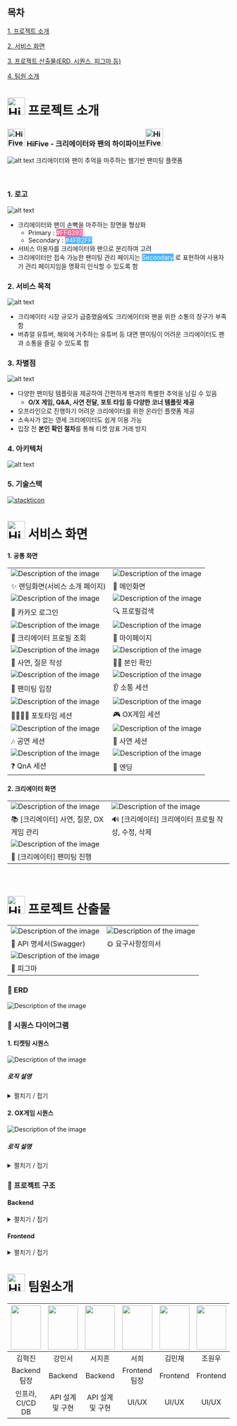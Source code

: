 ## 목차

[1. 프로젝트 소개](#1)

[2. 서비스 화면](#2)

[3. 프로젝트 산출물(ERD, 시퀀스, 피그마 등)](#3)

[4. 팀원 소개](#4)

<div id="1"></div>

# <img src="img/right2.png" alt="HiFive Logo" width="40" /> 프로젝트 소개

### <img src="img/logo-square.png" alt="HiFive Logo" width="40" /> HiFive - 크리에이터와 팬의 하이파이브<img src="img/logo-square.png" alt="HiFive Logo" width="40" />

![alt text](img/Landing.png)
크리에이터와 팬이 추억을 마주하는 웹기반 팬미팅 플랫폼

<br >

### 1. 로고

![alt text](img/Logo.png)

- 크리에이터와 팬이 손뼉을 마주하는 장면을 형상화
  - Primary : <span style="background-color: #FF6392; color: white;">#FF6392</span>
  - Secondary : <span style="background-color: #4FB2FF; color: white;">#4FB2FF</span>
- 서비스 이용자를 크리에이터와 팬으로 분리하여 고려
- 크리에이터만 접속 가능한 팬미팅 관리 페이지는 <span style="background-color: #4FB2FF; color: white;">Secondary</span> 로 표현하여 사용자가 관리 페이지임을 명확히 인식할 수 있도록 함

### 2. 서비스 목적

![alt text](img/ServiceBackground.png)

- 크리에이터 시장 규모가 급증했음에도 크리에이터와 팬을 위한 소통의 창구가 부족함
- 버츄얼 유튜버, 해외에 거주하는 유튜버 등 대면 팬미팅이 어려운 크리에이터도 팬과 소통을 즐길 수 있도록 함

### 3. 차별점

![alt text](img/팬미팅화면2.png)

- 다양한 팬미팅 템플릿을 제공하여 간편하게 팬과의 특별한 추억을 남길 수 있음
  - **O/X 게임, Q&A, 사연 전달, 포토 타임 등 다양한 코너 템플릿 제공**
- 오프라인으로 진행하기 어려운 크리에이터를 위한 온라인 플랫폼 제공
- 소속사가 없는 영세 크리에이터도 쉽게 이용 가능
- 입장 전 **본인 확인 절차**를 통해 티켓 암표 거래 방지

### 4. 아키텍처

![alt text](img/arch.png)

### 5. 기술스택

[![stackticon](https://firebasestorage.googleapis.com/v0/b/stackticon-81399.appspot.com/o/images%2F1723632215488?alt=media&token=20bc5978-d3b0-4065-9218-21ee628bae50)](https://github.com/msdio/stackticon)

<div id="2"></div>

# <img src="img/right3.png" alt="HiFive Logo" width="40" /> 서비스 화면

#### 1. 공통 화면

|                                                               |                                                         |
| ------------------------------------------------------------- | ------------------------------------------------------- |
| ![Description of the image](./img/[공통]랜딩화면.gif)         | ![Description of the image](./img/[공통]메인화면.gif)   |
| ✨ 랜딩화면(서비스 소개 페이지)                               | 📌 메인화면                                             |
| ![Description of the image](./img/[공통]로그인.gif)           | ![Description of the image](./img/[공통]프로필검색.gif) |
| 🔑 카카오 로그인                                              | 🔍 프로필검색                                           |
| ![Description of the image](./img/[팬]게시글.gif)             | ![Description of the image](./img/[팬]마이페이지.gif)   |
| 💚 크리에이터 프로필 조회                                     | 👶 마이페이지                                           |
| ![Description of the image](./img/[팬]팬미팅사연질문작성.gif) | ![Description of the image](./img/[팬]본인확인.gif)     |
| 📖 사연, 질문 작성                                            | 👱‍♀️ 본인 확인                                            |
| ![Description of the image](./img/팬미팅입장.gif)             | ![Description of the image](./img/소통.gif)             |
| 🚪 팬미팅 입장                                                | 👂 소통 세션                                            |
| ![Description of the image](./img/포토타임.gif)               | ![Description of the image](./img/OX게임.gif)           |
| 👨‍👩‍👧‍👦 포토타임 세션                                              | 🎮 OX게임 세션                                          |
| ![Description of the image](./img/공연.gif)                   | ![Description of the image](./img/사연.gif)             |
| 🎶 공연 세션                                                  | 💌 사연 세션                                            |
| ![Description of the image](./img/QnA.gif)                    | ![Description of the image](./img/엔딩.gif)             |
| ❓ QnA 세션                                                   | 💛 엔딩                                                 |

#### 2. 크리에이터 화면

|                                                                 |                                                               |
| --------------------------------------------------------------- | ------------------------------------------------------------- |
| ![Description of the image](./img/[크리에이터]카테고리생성.gif) | ![Description of the image](./img/[크리에이터]팬미팅생성.gif) |
| 📚 [크리에이터] 사연, 질문, OX게임 관리                         | 🔊 [크리에이터] 크리에이터 프로필 작성, 수정, 삭제            |
| ![Description of the image](./img/[크리에이터]팬미팅.gif)       |                                                               |
| 🎪 [크리에이터] 팬미팅 진행                                     |                                                               |

<br/>

<div id="3"></div>

# <img src="img/right5.png" alt="HiFive Logo" width="40" /> 프로젝트 산출물

|                                                  |                                                       |
| ------------------------------------------------ | ----------------------------------------------------- |
| ![Description of the image](./img/API명세서.gif) | ![Description of the image](./img/요구사항정의서.gif) |
| 📃 API 명세서(Swagger)                           | 🌞 요구사항정의서                                     |
| ![Description of the image](./img/피그마.gif)    |                                                       |
| 🎨 피그마                                        |

### 🔧 ERD

![Description of the image](./img/hifive-erd.png)

### 📱 시퀀스 다이어그램

#### 1. 티켓팅 시퀀스

![Description of the image](./img/티켓팅_시퀀스.png)

##### 로직 설명

<details>
  <summary>펼치기 / 접기</summary>
  
  ### Redis Pub/Sub, WebSocket, 그리고 스케줄러

- **WebSocket 연결**: 사용자가 예매하기 버튼을 클릭하면 WebSocket 연결이 설정됩니다.
- **API 요청**: `reservation/{fanmeetingId}` API 요청을 통해 팬미팅 및 사용자 결제 유효성을 검증한 후, 사용자는 대기 큐(waiting-queue) 또는 결제 큐(paying-queue)에 담기게 됩니다.

### 1. **대기 큐에 있을 때**

- **채널 구독**: 사용자는 자신이 결제하고자 하는 팬미팅 채널을 구독합니다.
- **스케줄러**: 10초마다 현재 대기 인원을 알리는 메시지를 발행합니다.
- **큐 이동**: 결제 큐에 자리가 생기면 대기 큐에서 결제 큐로 사용자가 이동합니다.

### 2. **결제 큐에 있을 때**

- **결제로 이동**: 서버에서 WebSocket 메시지를 통해 사용자를 결제 페이지로 이동시키라는 메시지를 전송합니다.
- **결제 처리**:
  - 사용자의 WebSocket 연결이 해제되고 결제 페이지로 이동합니다.
  - 결제 세션은 5분 후 만료됩니다.
  - `reservation/{fanmeetingId}/payment` API 요청을 통해 세션 만료 여부, 남은 티켓 수, 사용자 포인트를 확인한 후 결제가 진행됩니다.
  - 결제가 완료되면 사용자는 결제 큐에서 제거됩니다.

### **스케줄러**

- **updateActiveFanmeetingsId**: 매일 밤 12시에 오늘 진행할 팬미팅 리스트를 업데이트합니다.
- **checkExpiredPayments**: 3분마다 결제 큐에서 만료된 사용자를 제거하고, 대기 큐에서 그만큼의 사용자를 결제 큐로 이동시킵니다.
- **checkWaiting**: 대기 큐에 사용자가 있으면 10초마다 대기 인원을 알리는 메시지를 발행합니다.

### **Redis**

- **remainingTicket**: 30분 동안 캐시되며, 필요시 DB에서 데이터를 가져옵니다.
- **paying-queue**: 유효시간 5분, 최대 100명의 사용자가 결제 페이지에 접근할 수 있습니다.
- **waiting-queue**: 유효시간 1시간, 결제 큐로 이동하기 위해 대기하는 사용자들이 모여 있습니다.

### **WebSocket**

- 팬미팅 채널을 구독한 사용자에게 대기 인원 업데이트 메시지(`currentQueueSize`, `fanmeeting:*`)를 전송합니다.
- 사용자가 결제 큐에 진입할 때 `moveToPayment` 메시지를 전송합니다.

</details>

#### 2. OX게임 시퀀스

![Description of the image](./img/OX_시퀀스.png)

##### 로직 설명

<details>
  <summary>펼치기 / 접기</summary>

### OX 게임 로직 설명

- **OX 게임 시작**: 사용자가 OX 게임을 시작하면, 서버는 Redis에서 OX 문제와 정답 정보를 조회하여 클라이언트에게 전송합니다.

### 반복 루프: 각 문제 처리 과정

- **OX 문제 전송**: 서버는 현재 문제의 정보를 클라이언트에게 전송합니다.
- **사용자 정답 제출 및 저장**: 사용자가 문제에 대한 정답을 제출하면, 서버는 해당 정답을 Redis에 저장합니다. 정답이 맞다면, Redis의 Sorted Set에 사용자의 점수를 1점 증가시킵니다.
- **결과 반환**: 서버는 Redis에서 현재 문제에 대한 사용자들의 정답 결과를 조회하여 클라이언트에 반환합니다.

### 루프 종료: OX 게임 종료 후

- **OX 게임 종료**: 모든 문제가 끝나면, 서버는 Redis에서 사용자들의 최종 점수와 순위 정보를 조회합니다.
- **결과 전송**: 최종 결과를 클라이언트에게 전송하여, 사용자들에게 순위 및 통계 정보를 보여줍니다.

### **Redis 구조**

- **OX 문제 및 정답 정보 저장**: Redis에 특정 팬미팅 ID와 관련된 OX 문제와 정답 정보가 저장됩니다.
- **사용자 정답 및 점수 저장**: 각 문제에 대한 사용자들의 정답 정보가 Redis에 저장되며, 사용자의 점수는 Redis의 Sorted Set으로 관리됩니다.
- **순위 조회 및 통계**: 사용자의 점수를 기반으로 순위가 정해지고, 이를 통해 최종 순위 및 통계 정보를 제공합니다.

</details>

### 📂 프로젝트 구조

#### Backend

<details>
  <summary>펼치기 / 접기</summary>

```
📦main
 ┣ 📂java
 ┃ ┗ 📂com
 ┃ ┃ ┗ 📂ssafy
 ┃ ┃ ┃ ┗ 📂hifive
 ┃ ┃ ┃ ┃ ┣ 📂domain
 ┃ ┃ ┃ ┃ ┃ ┣ 📂auth
 ┃ ┃ ┃ ┃ ┃ ┃ ┣ 📂controller
 ┃ ┃ ┃ ┃ ┃ ┃ ┣ 📂dto
 ┃ ┃ ┃ ┃ ┃ ┃ ┃ ┣ 📂response
 ┃ ┃ ┃ ┃ ┃ ┃ ┣ 📂entity
 ┃ ┃ ┃ ┃ ┃ ┃ ┣ 📂repository
 ┃ ┃ ┃ ┃ ┃ ┃ ┗ 📂service
 ┃ ┃ ┃ ┃ ┃ ┣ 📂board
 ┃ ┃ ┃ ┃ ┃ ┃ ┣ 📂controller
 ┃ ┃ ┃ ┃ ┃ ┃ ┣ 📂dto
 ┃ ┃ ┃ ┃ ┃ ┃ ┃ ┣ 📂param
 ┃ ┃ ┃ ┃ ┃ ┃ ┃ ┣ 📂request
 ┃ ┃ ┃ ┃ ┃ ┃ ┃ ┗ 📂response
 ┃ ┃ ┃ ┃ ┃ ┃ ┣ 📂entity
 ┃ ┃ ┃ ┃ ┃ ┃ ┣ 📂repository
 ┃ ┃ ┃ ┃ ┃ ┃ ┗ 📂service
 ┃ ┃ ┃ ┃ ┃ ┣ 📂category
 ┃ ┃ ┃ ┃ ┃ ┃ ┣ 📂controller
 ┃ ┃ ┃ ┃ ┃ ┃ ┣ 📂dto
 ┃ ┃ ┃ ┃ ┃ ┃ ┃ ┗ 📂response
 ┃ ┃ ┃ ┃ ┃ ┃ ┣ 📂entity
 ┃ ┃ ┃ ┃ ┃ ┃ ┣ 📂repository
 ┃ ┃ ┃ ┃ ┃ ┃ ┗ 📂service
 ┃ ┃ ┃ ┃ ┃ ┣ 📂comment
 ┃ ┃ ┃ ┃ ┃ ┃ ┣ 📂controller
 ┃ ┃ ┃ ┃ ┃ ┃ ┣ 📂dto
 ┃ ┃ ┃ ┃ ┃ ┃ ┃ ┣ 📂param
 ┃ ┃ ┃ ┃ ┃ ┃ ┃ ┣ 📂request
 ┃ ┃ ┃ ┃ ┃ ┃ ┃ ┗ 📂response
 ┃ ┃ ┃ ┃ ┃ ┃ ┣ 📂entity
 ┃ ┃ ┃ ┃ ┃ ┃ ┣ 📂repository
 ┃ ┃ ┃ ┃ ┃ ┃ ┗ 📂service
 ┃ ┃ ┃ ┃ ┃ ┣ 📂creator
 ┃ ┃ ┃ ┃ ┃ ┃ ┣ 📂controller
 ┃ ┃ ┃ ┃ ┃ ┃ ┣ 📂dto
 ┃ ┃ ┃ ┃ ┃ ┃ ┃ ┣ 📂param
 ┃ ┃ ┃ ┃ ┃ ┃ ┃ ┣ 📂request
 ┃ ┃ ┃ ┃ ┃ ┃ ┃ ┗ 📂response
 ┃ ┃ ┃ ┃ ┃ ┃ ┣ 📂entity
 ┃ ┃ ┃ ┃ ┃ ┃ ┣ 📂repository
 ┃ ┃ ┃ ┃ ┃ ┃ ┗ 📂service
 ┃ ┃ ┃ ┃ ┃ ┣ 📂fanmeeting
 ┃ ┃ ┃ ┃ ┃ ┃ ┣ 📂controller
 ┃ ┃ ┃ ┃ ┃ ┃ ┣ 📂dto
 ┃ ┃ ┃ ┃ ┃ ┃ ┃ ┣ 📂param
 ┃ ┃ ┃ ┃ ┃ ┃ ┃ ┣ 📂request
 ┃ ┃ ┃ ┃ ┃ ┃ ┃ ┗ 📂response
 ┃ ┃ ┃ ┃ ┃ ┃ ┣ 📂entity
 ┃ ┃ ┃ ┃ ┃ ┃ ┣ 📂repository
 ┃ ┃ ┃ ┃ ┃ ┃ ┗ 📂service
 ┃ ┃ ┃ ┃ ┃ ┣ 📂follow
 ┃ ┃ ┃ ┃ ┃ ┃ ┣ 📂controller
 ┃ ┃ ┃ ┃ ┃ ┃ ┣ 📂entity
 ┃ ┃ ┃ ┃ ┃ ┃ ┣ 📂repository
 ┃ ┃ ┃ ┃ ┃ ┃ ┗ 📂service
 ┃ ┃ ┃ ┃ ┃ ┣ 📂member
 ┃ ┃ ┃ ┃ ┃ ┃ ┣ 📂controller
 ┃ ┃ ┃ ┃ ┃ ┃ ┣ 📂dto
 ┃ ┃ ┃ ┃ ┃ ┃ ┃ ┣ 📂request
 ┃ ┃ ┃ ┃ ┃ ┃ ┃ ┗ 📂response
 ┃ ┃ ┃ ┃ ┃ ┃ ┣ 📂entity
 ┃ ┃ ┃ ┃ ┃ ┃ ┣ 📂repository
 ┃ ┃ ┃ ┃ ┃ ┃ ┗ 📂service
 ┃ ┃ ┃ ┃ ┃ ┣ 📂openvidu
 ┃ ┃ ┃ ┃ ┃ ┃ ┣ 📂controller
 ┃ ┃ ┃ ┃ ┃ ┃ ┣ 📂dto
 ┃ ┃ ┃ ┃ ┃ ┃ ┃ ┣ 📂request
 ┃ ┃ ┃ ┃ ┃ ┃ ┃ ┗ 📂response
 ┃ ┃ ┃ ┃ ┃ ┃ ┗ 📂service
 ┃ ┃ ┃ ┃ ┃ ┣ 📂photo
 ┃ ┃ ┃ ┃ ┃ ┃ ┣ 📂controller
 ┃ ┃ ┃ ┃ ┃ ┃ ┣ 📂dto
 ┃ ┃ ┃ ┃ ┃ ┃ ┃ ┣ 📂param
 ┃ ┃ ┃ ┃ ┃ ┃ ┃ ┗ 📂response
 ┃ ┃ ┃ ┃ ┃ ┃ ┣ 📂entity
 ┃ ┃ ┃ ┃ ┃ ┃ ┣ 📂repository
 ┃ ┃ ┃ ┃ ┃ ┃ ┗ 📂service
 ┃ ┃ ┃ ┃ ┃ ┣ 📂point
 ┃ ┃ ┃ ┃ ┃ ┃ ┣ 📂controller
 ┃ ┃ ┃ ┃ ┃ ┃ ┣ 📂dto
 ┃ ┃ ┃ ┃ ┃ ┃ ┃ ┣ 📂param
 ┃ ┃ ┃ ┃ ┃ ┃ ┃ ┣ 📂request
 ┃ ┃ ┃ ┃ ┃ ┃ ┃ ┣ 📂response
 ┃ ┃ ┃ ┃ ┃ ┃ ┣ 📂entity
 ┃ ┃ ┃ ┃ ┃ ┃ ┣ 📂repository
 ┃ ┃ ┃ ┃ ┃ ┃ ┗ 📂service
 ┃ ┃ ┃ ┃ ┃ ┣ 📂question
 ┃ ┃ ┃ ┃ ┃ ┃ ┣ 📂controller
 ┃ ┃ ┃ ┃ ┃ ┃ ┣ 📂dto
 ┃ ┃ ┃ ┃ ┃ ┃ ┃ ┣ 📂param
 ┃ ┃ ┃ ┃ ┃ ┃ ┃ ┣ 📂request
 ┃ ┃ ┃ ┃ ┃ ┃ ┃ ┗ 📂response
 ┃ ┃ ┃ ┃ ┃ ┃ ┣ 📂entity
 ┃ ┃ ┃ ┃ ┃ ┃ ┣ 📂repository
 ┃ ┃ ┃ ┃ ┃ ┃ ┗ 📂service
 ┃ ┃ ┃ ┃ ┃ ┣ 📂quiz
 ┃ ┃ ┃ ┃ ┃ ┃ ┣ 📂controller
 ┃ ┃ ┃ ┃ ┃ ┃ ┣ 📂dto
 ┃ ┃ ┃ ┃ ┃ ┃ ┃ ┣ 📂request
 ┃ ┃ ┃ ┃ ┃ ┃ ┃ ┗ 📂response
 ┃ ┃ ┃ ┃ ┃ ┃ ┣ 📂entity
 ┃ ┃ ┃ ┃ ┃ ┃ ┣ 📂repository
 ┃ ┃ ┃ ┃ ┃ ┃ ┗ 📂service
 ┃ ┃ ┃ ┃ ┃ ┣ 📂reservation
 ┃ ┃ ┃ ┃ ┃ ┃ ┣ 📂controller
 ┃ ┃ ┃ ┃ ┃ ┃ ┣ 📂dto
 ┃ ┃ ┃ ┃ ┃ ┃ ┃ ┗ 📂response
 ┃ ┃ ┃ ┃ ┃ ┃ ┣ 📂entity
 ┃ ┃ ┃ ┃ ┃ ┃ ┣ 📂repository
 ┃ ┃ ┃ ┃ ┃ ┃ ┗ 📂service
 ┃ ┃ ┃ ┃ ┃ ┣ 📂s3
 ┃ ┃ ┃ ┃ ┃ ┃ ┣ 📂controller
 ┃ ┃ ┃ ┃ ┃ ┃ ┣ 📂dto
 ┃ ┃ ┃ ┃ ┃ ┃ ┃ ┣ 📂request
 ┃ ┃ ┃ ┃ ┃ ┃ ┃ ┗ 📂response
 ┃ ┃ ┃ ┃ ┃ ┃ ┗ 📂service
 ┃ ┃ ┃ ┃ ┃ ┣ 📂story
 ┃ ┃ ┃ ┃ ┃ ┃ ┣ 📂controller
 ┃ ┃ ┃ ┃ ┃ ┃ ┣ 📂dto
 ┃ ┃ ┃ ┃ ┃ ┃ ┃ ┣ 📂param
 ┃ ┃ ┃ ┃ ┃ ┃ ┃ ┣ 📂request
 ┃ ┃ ┃ ┃ ┃ ┃ ┃ ┗ 📂response
 ┃ ┃ ┃ ┃ ┃ ┃ ┣ 📂entity
 ┃ ┃ ┃ ┃ ┃ ┃ ┣ 📂repository
 ┃ ┃ ┃ ┃ ┃ ┃ ┗ 📂service
 ┃ ┃ ┃ ┃ ┃ ┗ 📂timetable
 ┃ ┃ ┃ ┃ ┃ ┃ ┣ 📂controller
 ┃ ┃ ┃ ┃ ┃ ┃ ┣ 📂dto
 ┃ ┃ ┃ ┃ ┃ ┃ ┃ ┣ 📂request
 ┃ ┃ ┃ ┃ ┃ ┃ ┃ ┣ 📂response
 ┃ ┃ ┃ ┃ ┃ ┃ ┣ 📂entity
 ┃ ┃ ┃ ┃ ┃ ┃ ┣ 📂repository
 ┃ ┃ ┃ ┃ ┃ ┃ ┗ 📂service
 ┃ ┃ ┃ ┃ ┣ 📂global
 ┃ ┃ ┃ ┃ ┃ ┣ 📂config
 ┃ ┃ ┃ ┃ ┃ ┃ ┣ 📂jwt
 ┃ ┃ ┃ ┃ ┃ ┃ ┣ 📂oauth
 ┃ ┃ ┃ ┃ ┃ ┃ ┣ 📂redis
 ┃ ┃ ┃ ┃ ┃ ┃ ┣ 📂s3
 ┃ ┃ ┃ ┃ ┃ ┃ ┣ 📂websocket
 ┃ ┃ ┃ ┃ ┃ ┣ 📂entity
 ┃ ┃ ┃ ┃ ┃ ┣ 📂error
 ┃ ┃ ┃ ┃ ┃ ┃ ┣ 📂response
 ┃ ┃ ┃ ┃ ┃ ┃ ┣ 📂type
 ┃ ┃ ┃ ┃ ┃ ┣ 📂exception
 ┃ ┃ ┃ ┃ ┃ ┣ 📂infra
 ┃ ┃ ┃ ┃ ┃ ┗ 📂util
 ┗ 📂resources
 ┃ ┣ 📂static
 ┃ ┣ 📂templates
```

</details>

#### Frontend

<details>
  <summary>펼치기 / 접기</summary>

```
📦src
 ┣ 📂assets
 ┃ ┣ 📂Fanmeeting
 ┃ ┣ 📂icons
 ┃ ┃ ┣ 📂loading
 ┃ ┃ ┣ 📂logo
 ┃ ┃ ┣ 📂sidebar
 ┃ ┣ 📂img
 ┃ ┣ 📂joinCreator
 ┃ ┗ 📂temp
 ┣ 📂components
 ┃ ┣ 📂Navbar
 ┣ 📂pages
 ┃ ┣ 📂BoardPage
 ┃ ┣ 📂CreatorListPage
 ┃ ┣ 📂CreatorOnly
 ┃ ┣ 📂FanmeetingPage
 ┃ ┣ 📂JoinCreatorPage
 ┃ ┣ 📂LandingPage
 ┃ ┣ 📂MainPage
 ┃ ┣ 📂Mypage
 ┃ ┣ 📂ProfilePage
 ┃ ┣ 📂TicketPage
 ┣ 📂service
 ┣ 📂store
 ┣ 📂utils

```

</details>

<div id="4"></div>

# <img src="img/right1.png" alt="HiFive Logo" width="40" /> 팀원소개

| <img src="./img/혁진.jpg" width="100%" height="100"> | <img src="./img/민서.jpg" width="100%" height="100"> | <img src="./img/지흔.jpg" width="100%" height="100"> | <img src="./img/서희.jpg" width="100%" height="100"> | <img src="./img/민채.jpg" width="100%" height="100"> | <img src="./img/민서.jpg" width="100%" height="100"> |
| :--------------------------------------------------: | :--------------------------------------------------: | :--------------------------------------------------: | :--------------------------------------------------: | :--------------------------------------------------: | :--------------------------------------------------: |
|                        김혁진                        |                        강민서                        |                        서지흔                        |                         서희                         |                        김민채                        |                        조원우                        |
|                     Backend 팀장                     |                       Backend                        |                       Backend                        |                    Frontend 팀장                     |                       Frontend                       |                       Frontend                       |
|                인프라, CI/CD DB <br>                 |                   API 설계 및 구현                   |                   API 설계 및 구현                   |                        UI/UX                         |                        UI/UX                         |                        UI/UX                         |
